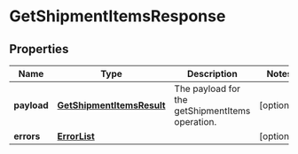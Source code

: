 
# GetShipmentItemsResponse

## Properties
Name | Type | Description | Notes
------------ | ------------- | ------------- | -------------
**payload** | [**GetShipmentItemsResult**](GetShipmentItemsResult.md) | The payload for the getShipmentItems operation. |  [optional]
**errors** | [**ErrorList**](ErrorList.md) |  |  [optional]



